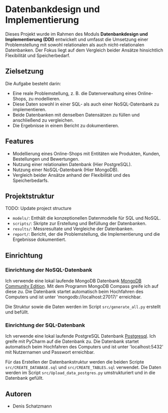 # Datenbankdesign und Implementierung

Dieses Projekt wurde im Rahmen des Moduls **Datenbankdesign und Implementierung (DDI)** entwickelt 
und umfasst die Umsetzung einer Problemstellung mit sowohl relationalen als auch nicht-relationalen Datenbanken. 
Der Fokus liegt auf dem Vergleich beider Ansätze hinsichtlich Flexibilität und Speicherbedarf.

## Zielsetzung

Die Aufgabe besteht darin:
- Eine reale Problemstellung, z. B. die Datenverwaltung eines Online-Shops, zu modellieren.
- Diese Daten sowohl in einer SQL- als auch einer NoSQL-Datenbank zu implementieren.
- Beide Datenbanken mit denselben Datensätzen zu füllen und anschließend zu vergleichen.
- Die Ergebnisse in einem Bericht zu dokumentieren.

## Features

- Modellierung eines Online-Shops mit Entitäten wie Produkten, Kunden, Bestellungen und Bewertungen.
- Nutzung einer relationalen Datenbank (Hier PostgreSQL).
- Nutzung einer NoSQL-Datenbank (Hier MongoDB).
- Vergleich beider Ansätze anhand der Flexibilität und des Speicherbedarfs.


## Projektstruktur
TODO: Update project structure
- `models/`: Enthält die konzeptionellen Datenmodelle für SQL und NoSQL.
- `scripts/`: Skripte zur Erstellung und Befüllung der Datenbanken.
- `results/`: Messresultate und Vergleiche der Datenbanken.
- `report/`: Bericht, der die Problemstellung, die Implementierung und die Ergebnisse dokumentiert.

## Einrichtung

### Einrichtung der NoSQL-Datenbank
Ich verwende eine lokal laufende MongoDB Datenbank [MongoDB Community Edition](https://www.mongodb.com/try/download/community).
Mit dem Programm MongoDB Compass greife ich auf diese zu. 
Die Datenbank startet automatisch beim Hochfahren des Computers und ist unter 'mongodb://localhost:27017/' erreichbar.

Die Struktur sowie die Daten werden im Script `src/generate_all.py` erstellt und befüllt.

### Einrichtung der SQL-Datenbank
Ich verwende eine lokal laufende PostgreSQL Datenbank [Postgresql](https://www.postgresql.org/download/).
Ich greife mit PyCharm auf die Datenbank zu.
Die Datenbank startet automatisch beim Hochfahren des Computers und ist unter 'localhost:5432' 
mit Nutzernamen und Passwort erreichbar.

Für das Erstellen der Datenbankstruktur werden die beiden Scripte `src/CREATE_DATABASE.sql` und `src/CREATE_TABLES.sql` verwendet.
Die Daten werden im Script `src/Upload_data_postgres.py` umstrukturiert und in die Datenbank gefüllt.

## Autoren

- Denis Schatzmann

